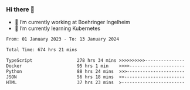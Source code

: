 ### Hi there 👋
- 🔭 I’m currently working at Boehringer Ingelheim
- 🌱 I’m currently learning Kubernetes

 
<!--START_SECTION:waka-->

```txt
From: 01 January 2023 - To: 13 January 2024

Total Time: 674 hrs 21 mins

TypeScript                 278 hrs 34 mins >>>>>>>>>>---------------   41.31 %
Docker                     95 hrs 1 min    >>>>---------------------   14.09 %
Python                     88 hrs 24 mins  >>>----------------------   13.11 %
JSON                       56 hrs 18 mins  >>-----------------------   08.35 %
HTML                       37 hrs 23 mins  >------------------------   05.54 %
```

<!--END_SECTION:waka-->

 
